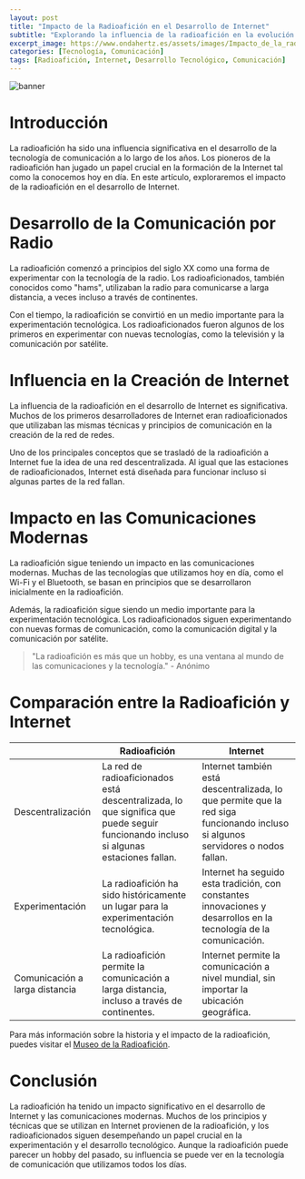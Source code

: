 ```yaml
---
layout: post
title: "Impacto de la Radioafición en el Desarrollo de Internet"
subtitle: "Explorando la influencia de la radioafición en la evolución de la red de redes"
excerpt_image: https://www.ondahertz.es/assets/images/Impacto_de_la_radioafición_en_el_Internet.png
categories: [Tecnología, Comunicación]
tags: [Radioafición, Internet, Desarrollo Tecnológico, Comunicación]
---
```


![banner](https://www.ondahertz.es/assets/images/Impacto_de_la_radioafición_en_el_Internet.png "Infografía que ilustra el impacto de la radioafición en el desarrollo de Internet, mostrando conexiones entre estaciones de radio, redes de comunicación y la evolución de la tecnología digital.")

# Introducción

La radioafición ha sido una influencia significativa en el desarrollo de la tecnología de comunicación a lo largo de los años. Los pioneros de la radioafición han jugado un papel crucial en la formación de la Internet tal como la conocemos hoy en día. En este artículo, exploraremos el impacto de la radioafición en el desarrollo de Internet.

# Desarrollo de la Comunicación por Radio

La radioafición comenzó a principios del siglo XX como una forma de experimentar con la tecnología de la radio. Los radioaficionados, también conocidos como "hams", utilizaban la radio para comunicarse a larga distancia, a veces incluso a través de continentes.

Con el tiempo, la radioafición se convirtió en un medio importante para la experimentación tecnológica. Los radioaficionados fueron algunos de los primeros en experimentar con nuevas tecnologías, como la televisión y la comunicación por satélite.

# Influencia en la Creación de Internet

La influencia de la radioafición en el desarrollo de Internet es significativa. Muchos de los primeros desarrolladores de Internet eran radioaficionados que utilizaban las mismas técnicas y principios de comunicación en la creación de la red de redes.

Uno de los principales conceptos que se trasladó de la radioafición a Internet fue la idea de una red descentralizada. Al igual que las estaciones de radioaficionados, Internet está diseñada para funcionar incluso si algunas partes de la red fallan.

# Impacto en las Comunicaciones Modernas

La radioafición sigue teniendo un impacto en las comunicaciones modernas. Muchas de las tecnologías que utilizamos hoy en día, como el Wi-Fi y el Bluetooth, se basan en principios que se desarrollaron inicialmente en la radioafición.

Además, la radioafición sigue siendo un medio importante para la experimentación tecnológica. Los radioaficionados siguen experimentando con nuevas formas de comunicación, como la comunicación digital y la comunicación por satélite.

> "La radioafición es más que un hobby, es una ventana al mundo de las comunicaciones y la tecnología." - Anónimo

# Comparación entre la Radioafición y Internet

|   | Radioafición | Internet |
|---|---|---|
| Descentralización | La red de radioaficionados está descentralizada, lo que significa que puede seguir funcionando incluso si algunas estaciones fallan. | Internet también está descentralizada, lo que permite que la red siga funcionando incluso si algunos servidores o nodos fallan. |
| Experimentación | La radioafición ha sido históricamente un lugar para la experimentación tecnológica. | Internet ha seguido esta tradición, con constantes innovaciones y desarrollos en la tecnología de la comunicación. |
| Comunicación a larga distancia | La radioafición permite la comunicación a larga distancia, incluso a través de continentes. | Internet permite la comunicación a nivel mundial, sin importar la ubicación geográfica. |

Para más información sobre la historia y el impacto de la radioafición, puedes visitar el [Museo de la Radioafición](http://www.radiomuseo.org/).

# Conclusión

La radioafición ha tenido un impacto significativo en el desarrollo de Internet y las comunicaciones modernas. Muchos de los principios y técnicas que se utilizan en Internet provienen de la radioafición, y los radioaficionados siguen desempeñando un papel crucial en la experimentación y el desarrollo tecnológico. Aunque la radioafición puede parecer un hobby del pasado, su influencia se puede ver en la tecnología de comunicación que utilizamos todos los días.
